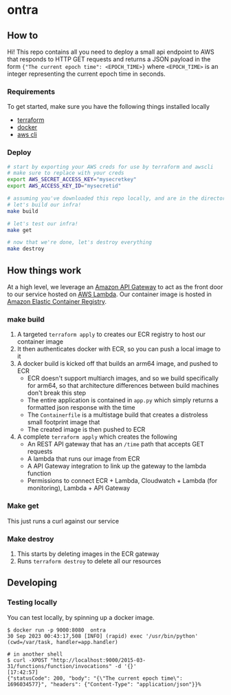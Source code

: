# ontra

## How to

Hi! This repo contains all you need to deploy a small api endpoint to AWS that responds to HTTP GET requests and returns a JSON
payload in the form `{"The current epoch time": <EPOCH_TIME>}` where `<EPOCH_TIME>` is an
integer representing the current epoch time in seconds.
### Requirements
To get started, make sure you have the following things installed locally
- [terraform](https://developer.hashicorp.com/terraform/tutorials/aws-get-started/install-cli)
- [docker](https://docs.docker.com/desktop/)
- [aws cli](https://docs.aws.amazon.com/cli/latest/userguide/getting-started-install.html)

### Deploy
```bash
# start by exporting your AWS creds for use by terraform and awscli
# make sure to replace with your creds
export AWS_SECRET_ACCESS_KEY="mysecretkey"
export AWS_ACCESS_KEY_ID="mysecretid"

# assuming you've downloaded this repo locally, and are in the directory
# let's build our infra!
make build

# let's test our infra!
make get

# now that we're done, let's destroy everything
make destroy
```

## How things work
At a high level, we leverage an [Amazon API Gateway](https://aws.amazon.com/api-gateway/) to act as the front door to our service hosted on [AWS Lambda](https://aws.amazon.com/lambda/). 
Our container image is hosted in [Amazon Elastic Container Registry](https://aws.amazon.com/ecr/).

### make build
1. A targeted `terraform apply` to creates our ECR registry to host our container image
2. It then authenticates docker with ECR, so you can push a local image to it
3. A docker build is kicked off that builds an arm64 image, and pushed to ECR
   - ECR doesn't support multiarch images, and so we build specifically for arm64, so that architecture differences between build machines don't break this step
   - The entire application is contained in `app.py` which simply returns a formatted json response with the time
   - The `Containerfile` is a multistage build that creates a distroless small footprint image that
   - The created image is then pushed to ECR
4. A complete `terraform apply` which creates the following
   - An REST API gateway that has an `/time` path that accepts GET requests
   - A lambda that runs our image from ECR
   - A API Gateway integration to link up the gateway to the lambda function
   - Permissions to connect ECR + Lambda, Cloudwatch + Lambda (for monitoring), Lambda + API Gateway
   
### Make get
This just runs a curl against our service

### Make destroy
1. This starts by deleting images in the ECR gateway
2. Runs `terraform destroy` to delete all our resources

## Developing
### Testing locally
You can test locally, by spinning up a docker image. 

```shell
$ docker run -p 9000:8080  ontra
30 Sep 2023 00:43:17,508 [INFO] (rapid) exec '/usr/bin/python' (cwd=/var/task, handler=app.handler)

# in another shell
$ curl -XPOST "http://localhost:9000/2015-03-31/functions/function/invocations" -d '{}'                           [17:42:57]
{"statusCode": 200, "body": "{\"The current epoch time\": 1696034577}", "headers": {"Content-Type": "application/json"}}%
```

